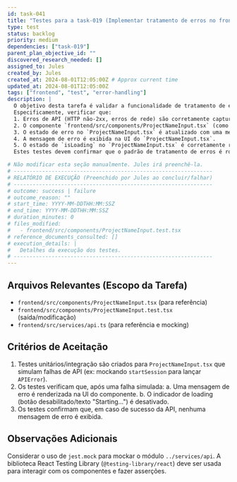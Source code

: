 ```yaml
---
id: task-041
title: "Testes para a task-019 (Implementar tratamento de erros no frontend)"
type: test
status: backlog
priority: medium
dependencies: ["task-019"]
parent_plan_objective_id: ""
discovered_research_needed: []
assigned_to: Jules
created_by: Jules
created_at: 2024-08-01T12:05:00Z # Approx current time
updated_at: 2024-08-01T12:05:00Z
tags: ["frontend", "test", "error-handling"]
description: |
  O objetivo desta tarefa é validar a funcionalidade de tratamento de erros implementada na task-019.
  Especificamente, verificar que:
  1. Erros de API (HTTP não-2xx, erros de rede) são corretamente capturados pelas funções em `frontend/src/services/api.ts`.
  2. O componente `frontend/src/components/ProjectNameInput.tsx` (como exemplo principal) usa `try...catch` para lidar com esses erros.
  3. O estado de erro no `ProjectNameInput.tsx` é atualizado com uma mensagem amigável.
  4. A mensagem de erro é exibida na UI do `ProjectNameInput.tsx`.
  5. O estado de `isLoading` no `ProjectNameInput.tsx` é corretamente resetado após um erro.
  Estes testes devem confirmar que o padrão de tratamento de erros é robusto e funcional.

# Não modificar esta seção manualmente. Jules irá preenchê-la.
# ---------------------------------------------------------------
# RELATÓRIO DE EXECUÇÃO (Preenchido por Jules ao concluir/falhar)
# ---------------------------------------------------------------
# outcome: success | failure
# outcome_reason: ""
# start_time: YYYY-MM-DDTHH:MM:SSZ
# end_time: YYYY-MM-DDTHH:MM:SSZ
# duration_minutes: 0
# files_modified:
#   - frontend/src/components/ProjectNameInput.test.tsx
# reference_documents_consulted: []
# execution_details: |
#   Detalhes da execução dos testes.
# ---------------------------------------------------------------
---
```


## Arquivos Relevantes (Escopo da Tarefa)
* `frontend/src/components/ProjectNameInput.tsx` (para referência)
* `frontend/src/components/ProjectNameInput.test.tsx` (saída/modificação)
* `frontend/src/services/api.ts` (para referência e mocking)

## Critérios de Aceitação
1. Testes unitários/integração são criados para `ProjectNameInput.tsx` que simulam falhas de API (ex: mockando `startSession` para lançar `APIError`).
2. Os testes verificam que, após uma falha simulada:
    a. Uma mensagem de erro é renderizada na UI do componente.
    b. O indicador de loading (botão desabilitado/texto "Starting...") é desativado.
3. Os testes confirmam que, em caso de sucesso da API, nenhuma mensagem de erro é exibida.

## Observações Adicionais
Considerar o uso de `jest.mock` para mockar o módulo `../services/api`.
A biblioteca React Testing Library (`@testing-library/react`) deve ser usada para interagir com os componentes e fazer asserções.
